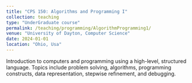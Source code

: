 ```yaml
---
title: "CPS 150: Algorithms and Programming I"
collection: teaching
type: "UnderGraduate course"
permalink: /teaching/programming/AlgorithmProgramming1/
venue: "University of Dayton, Computer Science"
date: 2024-01-01
location: "Ohio, Usa"
---
```


Introduction to computers and programming using a high-level, structured language. Topics include problem solving, algorithms, programming constructs, data representation, stepwise refinement, and debugging.